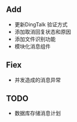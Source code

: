 ## Add

- 更新DingTalk 验证方式
- 添加取消回复状态和原因
- 添加文件识别功能
- 模块化消息组件

## Fiex

- 并发造成的消息异常

## TODO

- 数据库存储消息计划
